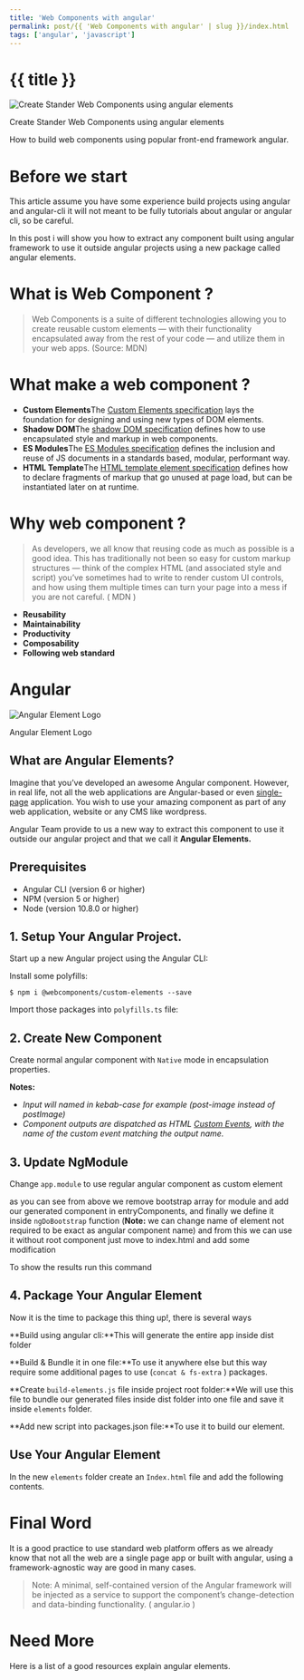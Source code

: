 ```yaml
---
title: 'Web Components with angular'
permalink: post/{{ 'Web Components with angular' | slug }}/index.html
tags: ['angular', 'javascript']
---
```


<div class="banner">
  <div class="m9-container">
      <h1>{{ title }}</h1>
  </div>
</div>

<div class="m9-container post-content">

![Create Stander Web Components using angular elements](https://miro.medium.com/max/700/1*6-mRwWdL2vc3nY0kskFr3g.png)

Create Stander Web Components using angular elements

How to build web components using popular front-end framework angular.

# Before we start

This article assume you have some experience build projects using angular and angular-cli it will not meant to be fully tutorials about angular or angular cli, so be careful.

In this post i will show you how to extract any component built using angular framework to use it outside angular projects using a new package called angular elements.

# What is Web Component ?

> Web Components is a suite of different technologies allowing you to create reusable custom elements — with their functionality encapsulated away from the rest of your code — and utilize them in your web apps. (Source: MDN)

# What make a web component ?

- **Custom Elements**The [Custom Elements specification](https://w3c.github.io/webcomponents/spec/custom/) lays the foundation for designing and using new types of DOM elements.
- **Shadow DOM**The [shadow DOM specification](https://w3c.github.io/webcomponents/spec/shadow/) defines how to use encapsulated style and markup in web components.
- **ES Modules**The [ES Modules specification](https://html.spec.whatwg.org/multipage/webappapis.html#integration-with-the-javascript-module-system) defines the inclusion and reuse of JS documents in a standards based, modular, performant way.
- **HTML Template**The [HTML template element specification](https://html.spec.whatwg.org/multipage/scripting.html#the-template-element/) defines how to declare fragments of markup that go unused at page load, but can be instantiated later on at runtime.

# Why web component ?

> As developers, we all know that reusing code as much as possible is a good idea. This has traditionally not been so easy for custom markup structures — think of the complex HTML (and associated style and script) you’ve sometimes had to write to render custom UI controls, and how using them multiple times can turn your page into a mess if you are not careful. ( MDN )

- **Reusability**
- **Maintainability**
- **Productivity**
- **Composability**
- **Following web standard**

# Angular <Angular-Element>

![Angular Element Logo](https://miro.medium.com/max/500/1*1Dx9Yl54R7EZ0Cr4w6TxlA.png)

Angular Element Logo

## What are Angular Elements?

Imagine that you’ve developed an awesome Angular component. However, in real life, not all the web applications are Angular-based or even [single-page](https://en.wikipedia.org/wiki/Single-page_application) application. You wish to use your amazing component as part of any web application, website or any CMS like wordpress.

Angular Team provide to us a new way to extract this component to use it outside our angular project and that we call it **Angular Elements.**

## Prerequisites

- Angular CLI (version 6 or higher)
- NPM (version 5 or higher)
- Node (version 10.8.0 or higher)

## 1. Setup Your Angular Project.

Start up a new Angular project using the Angular CLI:

Install some polyfills:

```
$ npm i @webcomponents/custom-elements --save
```

Import those packages into `polyfills.ts` file:

## 2. Create New Component

Create normal angular component with `Native` mode in encapsulation properties.

**Notes:**

- *Input will named in kebab-case for example (post-image instead of postImage)*
- *Component outputs are dispatched as HTML [Custom Events](https://developer.mozilla.org/en-US/docs/Web/API/CustomEvent), with the name of the custom event matching the output name.*

## 3. Update NgModule

Change `app.module` to use regular angular component as custom element

as you can see from above we remove bootstrap array for module and add our generated component in entryComponents, and finally we define it inside `ngDoBootstrap` function (**Note:** we can change name of element not required to be exact as angular component name) and from this we can use it without root component just move to index.html and add some modification

To show the results run this command

## 4. Package Your Angular Element

Now it is the time to package this thing up!, there is several ways

**Build using angular cli:**This will generate the entire app inside dist folder

**Build & Bundle it in one file:**To use it anywhere else but this way require some additional pages to use (`concat & fs-extra` ) packages.

**Create `build-elements.js` file inside project root folder:**We will use this file to bundle our generated files inside dist folder into one file and save it inside `elements` folder.

**Add new script into packages.json file:**To use it to build our element.

## Use Your Angular Element

In the new `elements` folder create an `Index.html` file and add the following contents.

# Final Word

It is a good practice to use standard web platform offers as we already know that not all the web are a single page app or built with angular, using a framework-agnostic way are good in many cases.

> Note: A minimal, self-contained version of the Angular framework will be injected as a service to support the component’s change-detection and data-binding functionality. ( angular.io )

# Need More

Here is a list of a good resources explain angular elements.

</div>